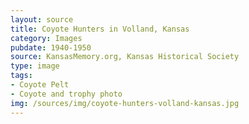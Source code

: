 ```yaml
---
layout: source
title: Coyote Hunters in Volland, Kansas
category: Images
pubdate: 1940-1950
source: KansasMemory.org, Kansas Historical Society 
type: image
tags: 
- Coyote Pelt
- Coyote and trophy photo
img: /sources/img/coyote-hunters-volland-kansas.jpg
---
```


